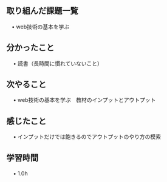 ## 取り組んだ課題一覧
      
 　• web技術の基本を学ぶ

## 分かったこと

　 • 読書（長時間に慣れていないこと）

## 次やること　

　 • web技術の基本を学ぶ　教材のインプットとアウトプット

## 感じたこと

　 • インプットだけでは飽きるのでアウトプットのやり方の模索

## 学習時間

　 • 1.0h